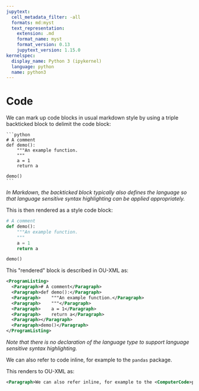 ```yaml
---
jupytext:
  cell_metadata_filter: -all
  formats: md:myst
  text_representation:
    extension: .md
    format_name: myst
    format_version: 0.13
    jupytext_version: 1.15.0
kernelspec:
  display_name: Python 3 (ipykernel)
  language: python
  name: python3
---
```


# Code

We can mark up code blocks in usual markdown style by using a triple backticked block to delimit the code block:

````text
```python
# A comment
def demo():
    """An example function.
    """
    a = 1
    return a

demo()
```
````

*In Markdown, the backticked block typically also defines the language so that language sensitive syntax highlighting can be applied appropriately.*

This is then rendered as a style code block:

```python
# A comment
def demo():
    """An example function.
    """
    a = 1
    return a

demo()
```

This "rendered" block is described in OU-XML as:

```xml
<ProgramListing>
  <Paragraph># A comment</Paragraph>
  <Paragraph>def demo():</Paragraph>
  <Paragraph>    """An example function.</Paragraph>
  <Paragraph>    """</Paragraph>
  <Paragraph>    a = 1</Paragraph>
  <Paragraph>    return a</Paragraph>
  <Paragraph></Paragraph>
  <Paragraph>demo()</Paragraph>
</ProgramListing>
```

*Note that there is no declaration of the language type to support language sensitive syntax highlighting.*

We can also refer to code inline, for example to the `pandas` package.

This renders to OU-XML as:

```xml
<Paragraph>We can also refer inline, for example to the <ComputerCode>pandas</ComputerCode> package.</Paragraph>
```
